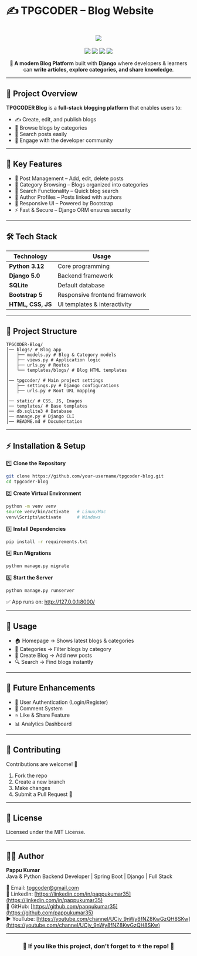 # ✍️ TPGCODER – Blog Website  

<h1 align="center">
  <img src="https://readme-typing-svg.herokuapp.com?font=Roboto+Slab&size=35&color=00C9FF&center=true&vCenter=true&width=800&lines=✍️+TPGCODER+Blog+Website;📚+Share+Knowledge+%26+Learn+Together;🚀+Built+with+Django+%26+Bootstrap" />
</h1>

<p align="center">
  <img src="https://img.shields.io/badge/Python-3.12-blue?style=for-the-badge&logo=python" />
  <img src="https://img.shields.io/badge/Django-5.0-green?style=for-the-badge&logo=django" />
  <img src="https://img.shields.io/badge/Frontend-Bootstrap-purple?style=for-the-badge&logo=bootstrap" />
  <img src="https://img.shields.io/badge/Database-SQLite-lightgrey?style=for-the-badge&logo=sqlite" />
</p>

<p align="center">
  <b>🚀 A modern Blog Platform</b> built with <b>Django</b> where developers & learners can 
  <b>write articles, explore categories, and share knowledge</b>.
</p>

---

## 🧠 Project Overview
**TPGCODER Blog** is a **full-stack blogging platform** that enables users to:  
- ✍️ Create, edit, and publish blogs  
- 📂 Browse blogs by categories  
- 🔎 Search posts easily  
- 💬 Engage with the developer community  

---

## 🎯 Key Features
- 📰 Post Management – Add, edit, delete posts  
- 📑 Category Browsing – Blogs organized into categories  
- 🔎 Search Functionality – Quick blog search  
- 👤 Author Profiles – Posts linked with authors  
- 🎨 Responsive UI – Powered by Bootstrap  
- ⚡ Fast & Secure – Django ORM ensures security  

---

## 🛠️ Tech Stack
| Technology       | Usage                          |
|------------------|--------------------------------|
| **Python 3.12**  | Core programming               |
| **Django 5.0**   | Backend framework              |
| **SQLite**       | Default database               |
| **Bootstrap 5**  | Responsive frontend framework  |
| **HTML, CSS, JS**| UI templates & interactivity   |

---

## 📂 Project Structure
```
TPGCODER-Blog/
│── blogs/ # Blog app
│   ├── models.py # Blog & Category models
│   ├── views.py # Application logic
│   ├── urls.py # Routes
│   └── templates/blogs/ # Blog HTML templates
│
│── tpgcoder/ # Main project settings
│   ├── settings.py # Django configurations
│   ├── urls.py # Root URL mapping
│
│── static/ # CSS, JS, Images
│── templates/ # Base templates
│── db.sqlite3 # Database
│── manage.py # Django CLI
│── README.md # Documentation
```

---

## ⚡ Installation & Setup
1️⃣ **Clone the Repository**
```bash
git clone https://github.com/your-username/tpgcoder-blog.git
cd tpgcoder-blog
```

2️⃣ **Create Virtual Environment**
```bash
python -m venv venv
source venv/bin/activate   # Linux/Mac
venv\Scripts\activate      # Windows
```

3️⃣ **Install Dependencies**
```bash
pip install -r requirements.txt
```

4️⃣ **Run Migrations**
```bash
python manage.py migrate
```

5️⃣ **Start the Server**
```bash
python manage.py runserver
```

✅ App runs on: http://127.0.0.1:8000/

---

## 🚀 Usage
- 🏠 Homepage → Shows latest blogs & categories  
- 📂 Categories → Filter blogs by category  
- 📝 Create Blog → Add new posts  
- 🔍 Search → Find blogs instantly  

---

## 📌 Future Enhancements
- 👤 User Authentication (Login/Register)  
- 💬 Comment System  
- ⭐ Like & Share Feature  
- 📊 Analytics Dashboard  

---

## 🤝 Contributing
Contributions are welcome! 🎉  
1. Fork the repo  
2. Create a new branch  
3. Make changes  
4. Submit a Pull Request 🚀  

---

## 📜 License
Licensed under the MIT License.

---

## 👨‍💻 Author
**Pappu Kumar**  
Java & Python Backend Developer | Spring Boot | Django | Full Stack  

📧 Email: [tpgcoder@gmail.com](mailto:tpgcoder@gmail.com)  
🔗 LinkedIn: [https://linkedin.com/in/pappukumar35](https://linkedin.com/in/pappukumar35)  
🔗 GitHub: [https://github.com/pappukumar35](https://github.com/pappukumar35)  
▶️ YouTube: [https://youtube.com/channel/UCjv_9nWy8fNZ8KwGzQH8SKw](https://youtube.com/channel/UCjv_9nWy8fNZ8KwGzQH8SKw)  

---

<h3 align="center">🌟 If you like this project, don't forget to ⭐ the repo! 🌟</h3>
